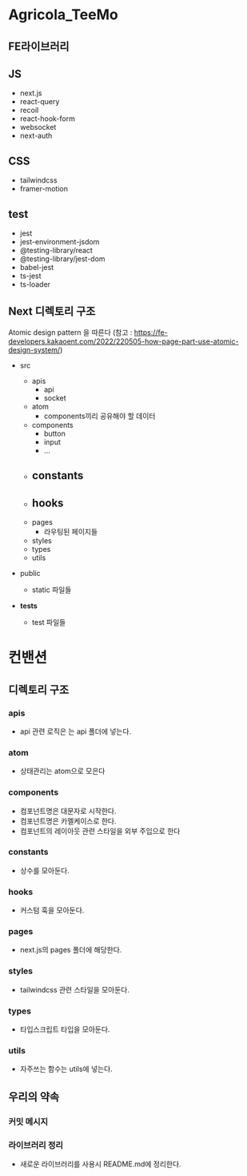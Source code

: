 # Agricola_TeeMo

## FE라이브러리

## JS
- next.js
- react-query
- recoil
- react-hook-form
- websocket
- next-auth

## CSS
- tailwindcss
- framer-motion

## test
- jest
- jest-environment-jsdom
- @testing-library/react
- @testing-library/jest-dom
- babel-jest
- ts-jest
- ts-loader


## Next 디렉토리 구조

Atomic design pattern 을 따른다
(참고 : https://fe-developers.kakaoent.com/2022/220505-how-page-part-use-atomic-design-system/)

- src
  - apis
    - api
    - socket
  - atom
    - components끼리 공유해야 할 데이터
  - components
    - button
    - input
    - ...
  - constants
    - 
  - hooks
    - 
  - pages
    - 라우팅된 페이지들
  - styles
  - types
  - utils

- public
  - static 파일들

- __tests__
  - test 파일들


# 컨밴션

## 디렉토리 구조

### apis

- api 관련 로직은 는 api 폴더에 넣는다.

### atom

- 상태관리는 atom으로 모은다 

### components
- 컴포넌트명은 대문자로 시작한다.
- 컴포넌트명은 카멜케이스로 한다.
- 컴포넌트의 레이아웃 관련 스타일을 외부 주입으로 한다 

### constants

- 상수를 모아둔다.

### hooks

- 커스텀 훅을 모아둔다.

### pages

- next.js의 pages 폴더에 해당한다.

### styles

- tailwindcss 관련 스타일을 모아둔다.

### types

- 타입스크립트 타입을 모아둔다.

### utils

- 자주쓰는 함수는 utils에 넣는다.


## 우리의 약속

### 커밋 메시지

### 라이브러리 정리

- 새로운 라이브러리를 사용시 README.md에 정리한다.